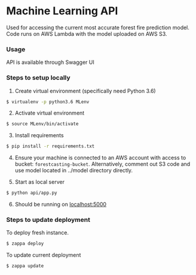 # Machine Learning API
Used for accessing the current most accurate forest fire prediction model. Code runs on AWS Lambda with the model uploaded on AWS S3.


### Usage
API is available through Swagger UI

### Steps to setup locally
1. Create virtual environment (specifically need Python 3.6)
```bash
$ virtualenv -p python3.6 MLenv
```
2. Activate virtual environment
```bash
$ source MLenv/bin/activate
```
3. Install requirements
```bash
$ pip install -r requirements.txt
```
4. Ensure your machine is connected to an AWS account with access to bucket: `forestcasting-bucket`. Alternatively, comment out S3 code and use model located in ../model directory directly.

5. Start as local server
```bash
$ python api/app.py
```

6. Should be running on [localhost:5000](localhost:5000)

### Steps to update deployment
To deploy fresh instance.
```bash
$ zappa deploy
```
To update current deployment
```bash
$ zappa update
```